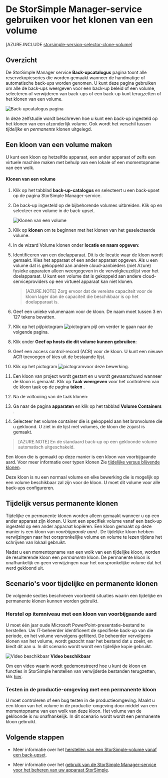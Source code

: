 <properties
   pageTitle="Het volume van uw StorSimple klonen | Microsoft Azure"
   description="Beschrijving van de kloon van verschillende typen en wanneer u ze gebruikt en wordt uitgelegd hoe u een back-up ingesteld op een afzonderlijk volume klonen kunt gebruiken."
   services="storsimple"
   documentationCenter="NA"
   authors="alkohli"
   manager="carmonm"
   editor="" />
<tags 
   ms.service="storsimple"
   ms.devlang="NA"
   ms.topic="article"
   ms.tgt_pltfrm="NA"
   ms.workload="TBD"
   ms.date="08/17/2016"
   ms.author="alkohli" />

# <a name="use-the-storsimple-manager-service-to-clone-a-volume"></a>De StorSimple Manager-service gebruiken voor het klonen van een volume

[AZURE.INCLUDE [storsimple-version-selector-clone-volume](../../includes/storsimple-version-selector-clone-volume.md)]

## <a name="overview"></a>Overzicht

De StorSimple Manager service **Back-upcatalogus** pagina toont alle reservekopieseries die worden gemaakt wanneer de handmatige of automatische back-ups worden genomen. U kunt deze pagina gebruiken om alle de back-ups weergeven voor een back-up beleid of een volume, selecteren of verwijderen van back-ups of een back-up kunt terugzetten of het klonen van een volume.

![Back-upcatalogus pagina](./media/storsimple-clone-volume/HCS_BackupCatalog.png)  

In deze zelfstudie wordt beschreven hoe u kunt een back-up ingesteld op het klonen van een afzonderlijk volume. Ook wordt het verschil tussen *tijdelijke* en *permanente* klonen uitgelegd. 

## <a name="create-a-clone-of-a-volume"></a>Een kloon van een volume maken

U kunt een kloon op hetzelfde apparaat, een ander apparaat of zelfs een virtuele machine maken met behulp van een lokale of een momentopname van een wolk.

#### <a name="to-clone-a-volume"></a>Klonen van een volume

1. Klik op het tabblad **back-up-catalogus** en selecteert u een back-upset op de pagina StorSimple Manager-service.

2. De back-up ingesteld op de bijbehorende volumes uitbreiden. Klik op en selecteer een volume in de back-upset.

     ![Klonen van een volume](./media/storsimple-clone-volume/HCS_Clone.png) 

3. Klik op **klonen** om te beginnen met het klonen van het geselecteerde volume.

4. In de wizard Volume klonen onder **locatie en naam opgeven**:

  1. Identificeren van een doelapparaat. Dit is de locatie waar de kloon wordt gemaakt. Kies het apparaat of een ander apparaat opgeven. Als u een volume dat is gekoppeld aan andere cloud-aanbieders (niet Azure) fysieke apparaten alleen weergegeven in de vervolgkeuzelijst voor het doelapparaat. U kunt een volume dat is gekoppeld aan andere cloud-serviceproviders op een virtueel apparaat kan niet klonen.

        >  [AZURE.NOTE] Zorg ervoor dat de vereiste capaciteit voor de kloon lager dan de capaciteit die beschikbaar is op het doelapparaat is.
  2. Geef een unieke volumenaam voor de kloon. De naam moet tussen 3 en 127 tekens bevatten.
  3. Klik op het pijlpictogram ![pictogram pijl](./media/storsimple-clone-volume/HCS_ArrowIcon.png) om verder te gaan naar de volgende pagina.

5. Klik onder **Geef op hosts die dit volume kunnen gebruiken**:

  1. Geef een access control-record (ACR) voor de kloon. U kunt een nieuwe ACR toevoegen of kies uit de bestaande lijst.
  2. Klik op het pictogram ![pictogram](./media/storsimple-clone-volume/HCS_CheckIcon.png)voor deze bewerking.

6. Een kloon van project wordt gestart en u wordt gewaarschuwd wanneer de kloon is gemaakt. Klik op **Taak weergeven** voor het controleren van de kloon taak op de pagina **taken** .

7. Na de voltooiing van de taak klonen:

  1. Ga naar de pagina **apparaten** en klik op het tabblad **Volume Containers** . 
  2. Selecteer het volume container die is gekoppeld aan het bronvolume die u gekloond. U ziet in de lijst met volumes, de kloon die zojuist is gemaakt.

>[AZURE.NOTE] En de standaard back-up op een gekloonde volume automatisch uitgeschakeld.

Een kloon die is gemaakt op deze manier is een kloon van voorbijgaande aard. Voor meer informatie over typen klonen Zie [tijdelijke versus blijvende klonen](#transient-vs.-permanent-clones).

Deze kloon is nu een normaal volume en elke bewerking die is mogelijk op een volume beschikbaar zal zijn voor de kloon. U moet dit volume voor alle back-ups configureren.

## <a name="transient-vs-permanent-clones"></a>Tijdelijk versus permanente klonen

Tijdelijke en permanente klonen worden alleen gemaakt wanneer u op een ander apparaat zijn klonen. U kunt een specifiek volume vanaf een back-up ingesteld op een ander apparaat kopiëren. Een kloon gemaakt op deze manier is een kloon van *voorbijgaande aard* . De tijdelijke kloon hebben verwijzingen naar het oorspronkelijke volume en volume te lezen tijdens het schrijven van lokaal gebruikt. 

Nadat u een momentopname van een wolk van een tijdelijke kloon, worden de resulterende kloon een *permanente* kloon. De permanente kloon is onafhankelijk en geen verwijzingen naar het oorspronkelijke volume dat het werd gekloond uit.  

## <a name="scenarios-for-transient-and-permanent-clones"></a>Scenario's voor tijdelijke en permanente klonen

De volgende secties beschreven voorbeeld situaties waarin een tijdelijke en permanente klonen kunnen worden gebruikt.

### <a name="item-level-recovery-with-a-transient-clone"></a>Herstel op itemniveau met een kloon van voorbijgaande aard

U moet één jaar oude Microsoft PowerPoint-presentatie-bestand te herstellen. Uw IT-beheerder identificeert de specifieke back-up van die periode, en het volume vervolgens gefilterd. De beheerder vervolgens klonen van het volume, wordt gezocht naar het bestand dat u zoekt, en biedt dit aan u. In dit scenario wordt wordt een tijdelijke kopie gebruikt. 
 
![Video beschikbaar](./media/storsimple-clone-volume/Video_icon.png) **Video beschikbaar**

Om een video waarin wordt gedemonstreerd hoe u kunt de kloon en functies in StorSimple herstellen van verwijderde bestanden terugzetten, klik [hier](https://azure.microsoft.com/documentation/videos/storsimple-recover-deleted-files-with-storsimple/).

### <a name="testing-in-the-production-environment-with-a-permanent-clone"></a>Testen in de productie-omgeving met een permanente kloon

U moet controleren of een bug testen in de productieomgeving. Maakt u een kloon van het volume in de productie-omgeving door middel van een momentopname van een wolk van deze kloon. Het volume van de gekloonde is nu onafhankelijk. In dit scenario wordt wordt een permanente kloon gebruikt.

## <a name="next-steps"></a>Volgende stappen
- Meer informatie over het [herstellen van een StorSimple-volume vanaf een back-upset](storsimple-restore-from-backup-set.md).

- Meer informatie over het [gebruik van de StorSimple Manager-service voor het beheren van uw apparaat StorSimple](storsimple-manager-service-administration.md).

 
